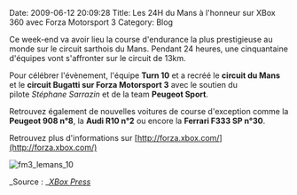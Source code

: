 Date: 2009-06-12 20:09:28
Title: Les 24H du Mans à l'honneur sur XBox 360 avec Forza Motorsport 3
Category: Blog

Ce week-end va avoir lieu la course d'endurance la plus prestigieuse au monde sur le circuit sarthois du Mans. Pendant 24 heures, une cinquantaine d'équipes vont s'affronter sur le circuit de 13km.

Pour célébrer l'évènement, l'équipe **Turn 10** et a recréé le **circuit du Mans** et le **circuit Bugatti **sur** Forza Motorsport 3** avec le soutien du pilote _Stéphane Sarrazin_ et de la team **Peugeot Sport**.

Retrouvez également de nouvelles voitures de course d'exception comme la **Peugeot 908 n°8**, la **Audi R10 n°2** ou encore la **Ferrari F333 SP n°30**.

Retrouvez plus d'informations sur [http://forza.xbox.com/](http://forza.xbox.com/)

![fm3_lemans_10]({attach}fm3_lemans_10-1024x576.jpg)

_Source : _[_XBox Press_](http://gamerscoreblog.com/press/archive/2009/06/12/forza367676766.aspx)
